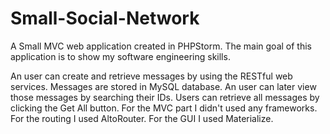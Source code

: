 # Small-Social-Network
A Small MVC web application created in PHPStorm. The main goal of this application is to show my software engineering skills.

An user can create and retrieve messages by using the RESTful web services. Messages are stored in MySQL database. An user can later view those messages by searching their IDs. Users can retrieve all messages by clicking the Get All button. For the MVC part I didn't used any frameworks. For the routing I used AltoRouter. For the GUI I used Materialize.  
